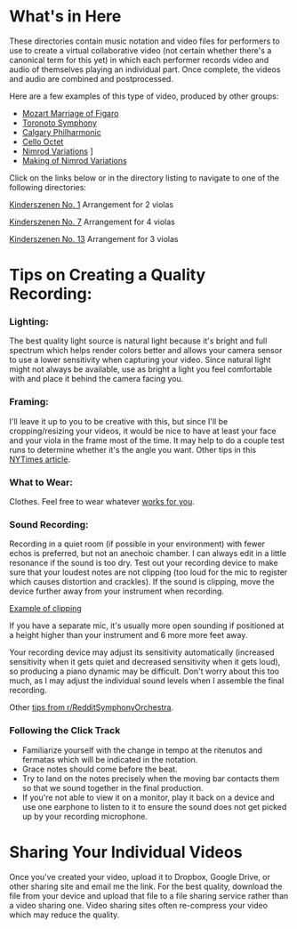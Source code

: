 # What's in Here

These directories contain music notation and video files for performers to use
to create a virtual collaborative video (not certain whether there's a canonical term for this yet)
in which each performer records video and audio of themselves playing an individual part.
Once complete, the videos and audio are combined and postprocessed.

Here are a few examples of this type of video, produced by other groups:

* [Mozart Marriage of Figaro](https://youtu.be/9Bacj8z6SRU)
* [Toronoto Symphony](https://youtu.be/5rzZ2F18MwI)
* [Calgary Philharmonic](https://youtu.be/ZXeA2--_4eE)
* [Cello Octet](https://youtu.be/ZzLkiF-OQ-4)
* [Nimrod Variations](https://www.facebook.com/donovan.seidle/videos/10103852773248345/UzpfSTExMTIzMzE3NzE2ODQwNjoxMTc5MzM5NzY0OTgzMjY/?__tn__=kC-R&eid=ARDCfsUoMUKV-trt29l8yPHQrehTKCqWfwCdmT9u1YmMz2AmQj1ScC0fDDDojTkyY9pF-EcD80srTw0Y&hc_ref=ARRMZGK38IU7jTQ9W_zozxUmzU6J9HQJGIeMvhhPuEY2cWRE0EyhGibB3n-8QFs2PEQ&fref=nf&__xts__[0]=68.ARDja-ns_-Yt1_EXaQKfu-Nkye8cwyeipqtwkRgK57C1msiygDHnKOPTX_LmV5b3Qvxzpz2BR_8xu2Rl0XgOIa1p44ISTPogxf3YEyZZ0zZYov5xSNwDiAUrVdxHSuUdRZ9tLUUkGLtoRba1BZMDmIl2zIVWZwSHtNFUqGO2c8GMEcrAEt4V89VMG8dKRI3MrOshZydliWL5pAq4GEccGawPlulvr0CWbcVvyYeL-NmTT-8KA-Pohr2Hd_QiUsGCTwzFAZ7hUcLecZfchwl4ndqLYYqvFm4QOBw6nAiVoWyqMsttypGZLCeihKNxN8cfA-_53SCrl-bRatzkQiZqUwLRQLobyiJ_yMY)
]
* [Making of Nimrod Variations](https://youtu.be/URZ8cWAspAw)

Click on the links below or in the directory listing to navigate to
one of the following directories:

[Kinderszenen No. 1](https://github.com/violaaas/music/tree/master/kinderszenen%20project/Kinderszenen_No1)
Arrangement for 2 violas


[Kinderszenen No. 7](https://github.com/violaaas/music/tree/master/kinderszenen%20project/Kinderszenen_No7)
Arrangement for 4 violas


[Kinderszenen No. 13](https://github.com/violaaas/music/tree/master/kinderszenen%20project/Kinderszenen_No13)
Arrangement for 3 violas

# Tips on Creating a Quality Recording:

### Lighting:

The best quality light source is natural light because it's bright and full spectrum which helps render colors better and allows your camera sensor to use a lower sensitivity when capturing your video. Since natural light might not always be available, use as bright a light you feel comfortable with and place it behind the camera facing you.

### Framing: 

I'll leave it up to you to be creative with this, but since I'll be cropping/resizing your videos, it would be nice to have at least your face and your viola in the frame most of the time. It may help to do a couple test runs to determine whether it's the angle you want. Other tips in this [NYTimes article](https://www.nytimes.com/2020/03/25/realestate/coronavirus-webcam-appearance.html).

### What to Wear:

Clothes. Feel free to wear whatever [works for you](https://www.facebook.com/photo.php?fbid=798453839941&set=t.23252&type=3&theater).

### Sound Recording:

Recording in a quiet room (if possible in your environment) with fewer echos is preferred, but not an anechoic chamber. I can always edit in a little resonance if the sound is too dry. Test out your recording device to make sure that your loudest notes are not clipping (too loud for the mic to register which causes distortion and crackles). If the sound is clipping, move the device further away from your instrument when recording.

[Example of clipping](https://youtu.be/9uEtworGLrU?t=124)

If you have a separate mic, it's usually more open sounding if positioned at a height higher than your instrument and 6 more more feet away.

Your recording device may adjust its sensitivity automatically (increased sensitivity when it gets quiet and decreased sensitivity when it gets loud), so producing a piano dynamic may be difficult. Don't worry about this too much, as I may adjust the individual sound levels when I assemble the final recording.

Other [tips from r/RedditSymphonyOrchestra](https://docs.google.com/document/d/1iQFyERQT1Sev_YXk_OI9QwXBlZain8by35bmjDvKw6w/edit).

### Following the Click Track

* Familiarize yourself with the change in tempo at the ritenutos and fermatas which will be indicated in the notation.
* Grace notes should come before the beat.
* Try to land on the notes precisely when the moving bar contacts them so that we sound together in the final production.
* If you're not able to view it on a monitor, play it back on a device and use one earphone to listen to it to ensure the sound does not get picked up by your recording microphone.

# Sharing Your Individual Videos

Once you've created your video, upload it to Dropbox, Google Drive, or other sharing site and email me the link. For the best quality, download the file from your device and upload that file to a file sharing service rather than a video sharing one. Video sharing sites often re-compress your video which may reduce the quality.